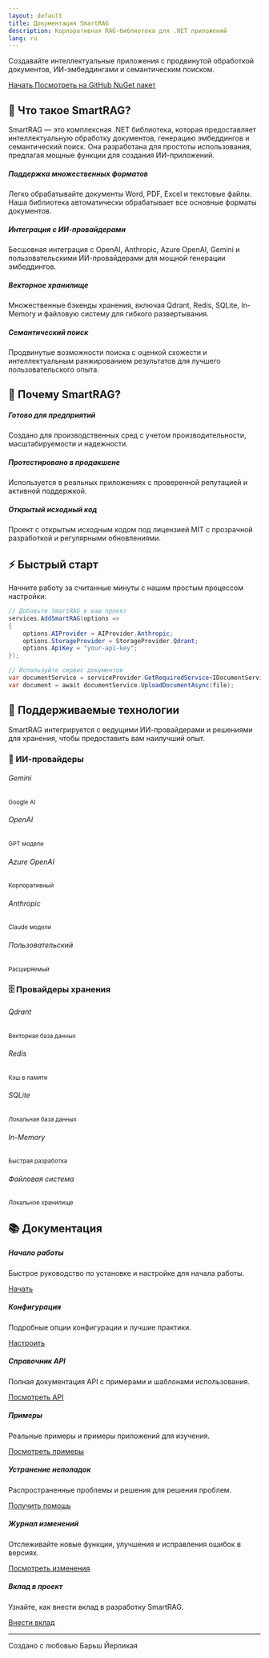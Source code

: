 ```yaml
---
layout: default
title: Документация SmartRAG
description: Корпоративная RAG-библиотека для .NET приложений
lang: ru
---
```


<div class="hero-section text-center py-5 mb-5">
    <div class="hero-content">
        <div class="hero-icon mb-4">
            <i class="fas fa-brain fa-4x text-primary"></i>
        </div>
        <p class="hero-description lead mb-5">
            Создавайте интеллектуальные приложения с продвинутой обработкой документов, ИИ-эмбеддингами и семантическим поиском.
        </p>
        <div class="hero-buttons">
            <a href="{{ site.baseurl }}/ru/getting-started" class="btn btn-primary btn-lg me-3">
                <i class="fas fa-rocket me-2"></i>Начать
            </a>
            <a href="https://github.com/byerlikaya/SmartRAG" class="btn btn-outline-primary btn-lg me-3" target="_blank" rel="noopener noreferrer">
                <i class="fab fa-github me-2"></i>Посмотреть на GitHub
            </a>
            <a href="https://www.nuget.org/packages/SmartRAG" class="btn btn-outline-success btn-lg" target="_blank" rel="noopener noreferrer">
                <i class="fas fa-box me-2"></i>NuGet пакет
            </a>
        </div>
    </div>
</div>

## 🚀 Что такое SmartRAG?

SmartRAG — это комплексная .NET библиотека, которая предоставляет интеллектуальную обработку документов, генерацию эмбеддингов и семантический поиск. Она разработана для простоты использования, предлагая мощные функции для создания ИИ-приложений.

<div class="row mt-5 mb-5">
    <div class="col-md-6">
        <div class="card h-100 border-0 shadow-sm">
            <div class="card-body p-4">
                <h5 class="card-title">
                    <div class="feature-icon">
                        <i class="fas fa-file-alt text-primary"></i>
                    </div>
                    Поддержка множественных форматов
                </h5>
                <p class="card-text">Легко обрабатывайте документы Word, PDF, Excel и текстовые файлы. Наша библиотека автоматически обрабатывает все основные форматы документов.</p>
            </div>
        </div>
    </div>
    <div class="col-md-6">
        <div class="card h-100 border-0 shadow-sm">
            <div class="card-body p-4">
                <h5 class="card-title">
                    <div class="feature-icon">
                        <i class="fas fa-robot text-success"></i>
                    </div>
                    Интеграция с ИИ-провайдерами
                </h5>
                <p class="card-text">Бесшовная интеграция с OpenAI, Anthropic, Azure OpenAI, Gemini и пользовательскими ИИ-провайдерами для мощной генерации эмбеддингов.</p>
            </div>
        </div>
    </div>
</div>

<div class="row mb-5">
    <div class="col-md-6">
        <div class="card h-100 border-0 shadow-sm">
            <div class="card-body p-4">
                <h5 class="card-title">
                    <div class="feature-icon">
                        <i class="fas fa-database text-warning"></i>
                    </div>
                    Векторное хранилище
                </h5>
                <p class="card-text">Множественные бэкенды хранения, включая Qdrant, Redis, SQLite, In-Memory и файловую систему для гибкого развертывания.</p>
            </div>
        </div>
    </div>
    <div class="col-md-6">
        <div class="card h-100 border-0 shadow-sm">
            <div class="card-body p-4">
                <h5 class="card-title">
                    <div class="feature-icon">
                        <i class="fas fa-search text-info"></i>
                    </div>
                    Семантический поиск
                </h5>
                <p class="card-text">Продвинутые возможности поиска с оценкой схожести и интеллектуальным ранжированием результатов для лучшего пользовательского опыта.</p>
            </div>
        </div>
    </div>
</div>

## 🌟 Почему SmartRAG?

<div class="alert alert-info">
    <h5><i class="fas fa-star me-2"></i>Готово для предприятий</h5>
    <p class="mb-0">Создано для производственных сред с учетом производительности, масштабируемости и надежности.</p>
</div>

<div class="alert alert-success">
    <h5><i class="fas fa-shield-alt me-2"></i>Протестировано в продакшене</h5>
    <p class="mb-0">Используется в реальных приложениях с проверенной репутацией и активной поддержкой.</p>
</div>

<div class="alert alert-warning">
    <h5><i class="fas fa-code me-2"></i>Открытый исходный код</h5>
    <p class="mb-0">Проект с открытым исходным кодом под лицензией MIT с прозрачной разработкой и регулярными обновлениями.</p>
</div>

## ⚡ Быстрый старт

Начните работу за считанные минуты с нашим простым процессом настройки:

```csharp
// Добавьте SmartRAG в ваш проект
services.AddSmartRAG(options =>
{
    options.AIProvider = AIProvider.Anthropic;
    options.StorageProvider = StorageProvider.Qdrant;
    options.ApiKey = "your-api-key";
});

// Используйте сервис документов
var documentService = serviceProvider.GetRequiredService<IDocumentService>();
var document = await documentService.UploadDocumentAsync(file);
```

## 🚀 Поддерживаемые технологии

SmartRAG интегрируется с ведущими ИИ-провайдерами и решениями для хранения, чтобы предоставить вам наилучший опыт.

### 🤖 ИИ-провайдеры

<div class="row mt-4 mb-5">
    <div class="col-md-2 mb-3">
        <div class="provider-card text-center p-4">
            <div class="provider-icon">
                <i class="fab fa-google"></i>
            </div>
            <h6>Gemini</h6>
            <small>Google AI</small>
        </div>
    </div>
    <div class="col-md-2 mb-3">
        <div class="provider-card text-center p-4">
            <div class="provider-icon">
                <i class="fas fa-brain"></i>
            </div>
            <h6>OpenAI</h6>
            <small>GPT модели</small>
        </div>
    </div>
    <div class="col-md-2 mb-3">
        <div class="provider-card text-center p-4">
            <div class="provider-icon">
                <i class="fas fa-cloud"></i>
            </div>
            <h6>Azure OpenAI</h6>
            <small>Корпоративный</small>
        </div>
    </div>
    <div class="col-md-2 mb-3">
        <div class="provider-card text-center p-4">
            <div class="provider-icon">
                <i class="fas fa-robot"></i>
            </div>
            <h6>Anthropic</h6>
            <small>Claude модели</small>
        </div>
    </div>
    <div class="col-md-2 mb-3">
        <div class="provider-card text-center p-4">
            <div class="provider-icon">
                <i class="fas fa-cogs"></i>
            </div>
            <h6>Пользовательский</h6>
            <small>Расширяемый</small>
        </div>
    </div>
</div>

### 🗄️ Провайдеры хранения

<div class="row mt-4 mb-5">
    <div class="col-md-2 mb-3">
        <div class="provider-card text-center p-4">
            <div class="provider-icon">
                <i class="fas fa-cube"></i>
            </div>
            <h6>Qdrant</h6>
            <small>Векторная база данных</small>
        </div>
    </div>
    <div class="col-md-2 mb-3">
        <div class="provider-card text-center p-4">
            <div class="provider-icon">
                <i class="fas fa-database"></i>
            </div>
            <h6>Redis</h6>
            <small>Кэш в памяти</small>
        </div>
    </div>
    <div class="col-md-2 mb-3">
        <div class="provider-card text-center p-4">
            <div class="provider-icon">
                <i class="fas fa-hdd"></i>
            </div>
            <h6>SQLite</h6>
            <small>Локальная база данных</small>
        </div>
    </div>
    <div class="col-md-2 mb-3">
        <div class="provider-card text-center p-4">
            <div class="provider-icon">
                <i class="fas fa-microchip"></i>
            </div>
            <h6>In-Memory</h6>
            <small>Быстрая разработка</small>
        </div>
    </div>
    <div class="col-md-2 mb-3">
        <div class="provider-card text-center p-4">
            <div class="provider-icon">
                <i class="fas fa-folder-open"></i>
            </div>
            <h6>Файловая система</h6>
            <small>Локальное хранилище</small>
        </div>
    </div>
</div>

## 📚 Документация

<div class="row mt-4">
    <div class="col-md-4 mb-3">
        <div class="card h-100 border-0 shadow-sm">
            <div class="card-body text-center p-4">
                <i class="fas fa-rocket fa-2x text-primary mb-3"></i>
                <h5 class="card-title">Начало работы</h5>
                <p class="card-text">Быстрое руководство по установке и настройке для начала работы.</p>
                <a href="{{ site.baseurl }}/ru/getting-started" class="btn btn-primary">Начать</a>
            </div>
        </div>
    </div>
    <div class="col-md-4 mb-3">
        <div class="card h-100 border-0 shadow-sm">
            <div class="card-body text-center p-4">
                <i class="fas fa-cog fa-2x text-success mb-3"></i>
                <h5 class="card-title">Конфигурация</h5>
                <p class="card-text">Подробные опции конфигурации и лучшие практики.</p>
                <a href="{{ site.baseurl }}/ru/configuration" class="btn btn-success">Настроить</a>
            </div>
        </div>
    </div>
    <div class="col-md-4 mb-3">
        <div class="card h-100 border-0 shadow-sm">
            <div class="card-body text-center p-4">
                <i class="fas fa-code fa-2x text-warning mb-3"></i>
                <h5 class="card-title">Справочник API</h5>
                <p class="card-text">Полная документация API с примерами и шаблонами использования.</p>
                <a href="{{ site.baseurl }}/ru/api-reference" class="btn btn-warning">Посмотреть API</a>
            </div>
        </div>
    </div>
</div>

<div class="row mt-4">
    <div class="col-md-3 mb-3">
        <div class="card h-100 border-0 shadow-sm">
            <div class="card-body text-center p-4">
                <i class="fas fa-lightbulb fa-2x text-info mb-3"></i>
                <h5 class="card-title">Примеры</h5>
                <p class="card-text">Реальные примеры и примеры приложений для изучения.</p>
                <a href="{{ site.baseurl }}/ru/examples" class="btn btn-info">Посмотреть примеры</a>
            </div>
        </div>
    </div>
    <div class="col-md-3 mb-3">
        <div class="card h-100 border-0 shadow-sm">
            <div class="card-body text-center p-4">
                <i class="fas fa-tools fa-2x text-danger mb-3"></i>
                <h5 class="card-title">Устранение неполадок</h5>
                <p class="card-text">Распространенные проблемы и решения для решения проблем.</p>
                <a href="{{ site.baseurl }}/ru/troubleshooting" class="btn btn-danger">Получить помощь</a>
            </div>
        </div>
    </div>
    <div class="col-md-3 mb-3">
        <div class="card h-100 border-0 shadow-sm">
            <div class="card-body text-center p-4">
                <i class="fas fa-history fa-2x text-secondary mb-3"></i>
                <h5 class="card-title">Журнал изменений</h5>
                <p class="card-text">Отслеживайте новые функции, улучшения и исправления ошибок в версиях.</p>
                <a href="{{ site.baseurl }}/ru/changelog" class="btn btn-secondary">Посмотреть изменения</a>
            </div>
        </div>
    </div>
    <div class="col-md-3 mb-3">
        <div class="card h-100 border-0 shadow-sm">
            <div class="card-body text-center p-4">
                <i class="fas fa-hands-helping fa-2x text-dark mb-3"></i>
                <h5 class="card-title">Вклад в проект</h5>
                <p class="card-text">Узнайте, как внести вклад в разработку SmartRAG.</p>
                <a href="{{ site.baseurl }}/ru/contributing" class="btn btn-dark">Внести вклад</a>
            </div>
        </div>
    </div>
</div>

---

<div class="text-center mt-5">
    <p class="text-muted">
        <i class="fas fa-heart text-danger"></i> Создано с любовью Барьш Йерликая
    </p>
</div>